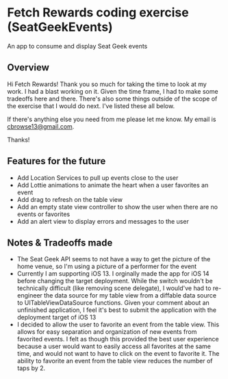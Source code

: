 # Fetch Rewards coding exercise (SeatGeekEvents)
An app to consume and display Seat Geek events

## Overview

Hi Fetch Rewards! Thank you so much for taking the time to look at my work. I had 
a blast working on it. Given the time frame, I had to make some tradeoffs here and
there. There's also some things outside of the scope of the exercise that I would do next. 
I've listed these all below. 

If there's anything else you need from me please let me know. My email is cbrowse13@gmail.com.

Thanks! 

## Features for the future
* Add Location Services to pull up events close to the user
* Add Lottie animations to animate the heart when a user favorites an event
* Add drag to refresh on the table view 
* Add an empty state view controller to show the user when there are no events or favorites
* Add an alert view to display errors and messages to the user

## Notes & Tradeoffs made
* The Seat Geek API seems to not have a way to get the picture of the home venue,
so I'm using a picture of a performer for the event
* Currently I am supporting iOS 13. I orginally made the app for iOS 14 before
changing the target deployment. While the switch wouldn't be technically difficult 
(like removing scene delegate), I would've had to re-engineer the data source for my
table view from a diffable data source to UITableViewDataSource functions. Given 
your comment about an unfinished application, I feel it's best to submit the application 
with the deployment target of iOS 13
* I decided to allow the user to favorite an event from the table view. This allows
for easy separation and organization of new events from favorited events. I felt as 
though this provided the best user experience because a user would want to easily 
access all favorites at the same time, and would not want to have to click on the 
event to favorite it. The ability to favorite an event from the table view reduces 
the number of taps by 2. 
